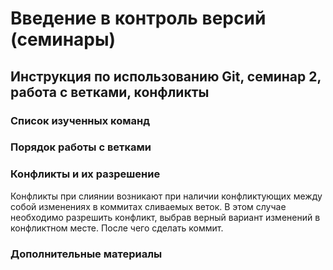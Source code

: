 # Введение в контроль версий (семинары)

## Инструкция по использованию Git, семинар 2, работа с ветками, конфликты

### Список изученных команд 

### Порядок работы с ветками

### Конфликты и их разрешение
Конфликты при слиянии возникают при наличии конфликтующих между собой изменениях в коммитах сливаемых веток.
В этом случае необходимо разрешить конфликт, выбрав верный вариант изменений в конфликтном месте.
После чего сделать коммит.

### Дополнительные материалы